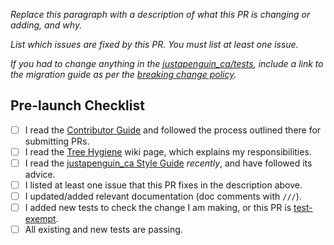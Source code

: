 _Replace this paragraph with a description of what this PR is changing or adding, and why._

_List which issues are fixed by this PR. You must list at least one issue._

_If you had to change anything in the [justapenguin_ca/tests], include a link to the migration guide as per the [breaking change policy]._

## Pre-launch Checklist

- [ ] I read the [Contributor Guide] and followed the process outlined there for submitting PRs.
- [ ] I read the [Tree Hygiene] wiki page, which explains my responsibilities.
- [ ] I read the [justapenguin_ca Style Guide] _recently_, and have followed its advice.
- [ ] I listed at least one issue that this PR fixes in the description above.
- [ ] I updated/added relevant documentation (doc comments with `///`).
- [ ] I added new tests to check the change I am making, or this PR is [test-exempt].
- [ ] All existing and new tests are passing.

<!-- Links -->
[Contributor Guide]: Tree_hygiene.md#overview
[Tree Hygiene]: Tree_hygiene.md
[test-exempt]: Tree_hygiene.md#tests
[justapenguin_ca Style Guide]: Style_guide_for_justapenguin_ca_repo.md
[justapenguin_ca/tests]: ./tests
[breaking change policy]: Tree_hygiene.md#handling-breaking-changes
